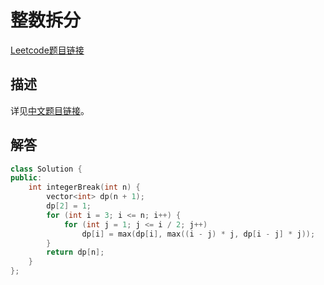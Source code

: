 # 整数拆分

[Leetcode题目链接](https://leetcode.com/problems/integer-break/description/)

## 描述

详见[中文题目链接](https://leetcode.cn/problems/integer-break/)。

## 解答

```C++
class Solution {
public:
    int integerBreak(int n) {
        vector<int> dp(n + 1);
        dp[2] = 1;
        for (int i = 3; i <= n; i++) {
            for (int j = 1; j <= i / 2; j++)
                dp[i] = max(dp[i], max((i - j) * j, dp[i - j] * j));
        }
        return dp[n];
    }
};
```
